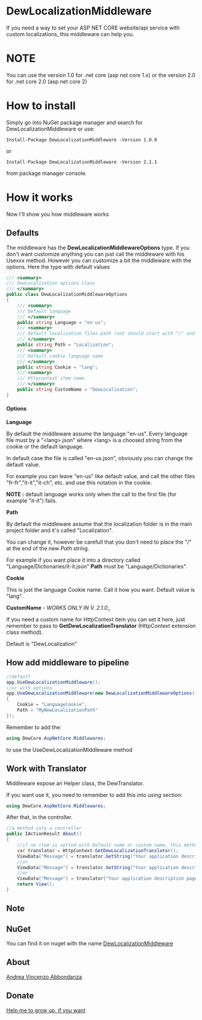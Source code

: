 # DewLocalizationMiddleware
If you need a way to set your ASP NET CORE website/api service with custom localizations, this middleware can help you.

# NOTE
You can use the version 1.0 for .net core (asp net core 1.x) or the version 2.0 for .net core 2.0 (asp net core 2)

# How to install

Simply go into NuGet package manager and search for DewLocalizationMiddleware or use:
```Console
Install-Package DewLocalizationMiddleware -Version 1.0.0
```
or
```Console
Install-Package DewLocalizationMiddleware -Version 2.1.1
```
from package manager console.

# How it works

Now I'll show you how middleware works

## Defaults

The middleware has the __DewLocalizationMiddlewareOptions__ type. If you don't want customize anything you can just call the middleware with his Usexxx method.
However you can customize a bit the middleware with the options.
Here the type with default values
```c#
/// <summary>
/// DewLocalization options class
/// </summary>
public class DewLocalizationMiddlewareOptions
{
    /// <summary>
    /// Default language
    /// </summary>
    public string Language = "en-us";
    /// <summary>
    /// Default localization files path (not should start with "/" and should end with "/")
    /// </summary>
    public string Path = "Localization";
    /// <summary>
    /// Default cookie language name
    /// </summary>
    public string Cookie = "lang";
    /// <summary>
    /// Httpcontext item name
    /// </summary>
    public string CustomName = "DewLocalization";
}
```
#### Options

__Language__ 

By default the middleware assume the language "en-us". Every language file must by a "\<lang>.json" where \<lang> is a choosed string from the cookie or the default language.

In default case the file is called "en-us.json", obviously you can change the default value. 

For example you can leave "en-us" like default value, and call the other files "fr-fr","it-it","it-ch", etc. and use this notation in the cookie.

__NOTE :__ default language works only when the call to the first file (for example "it-it") fails.

__Path__ 

By default the middleware assume that the localization folder is in the main project folder and it's called "Localization".

You can change it, however be carefull that you don't need to place the "/" at the end of the new _Path_ string.

For example if you want place it into a directory called "Language/Dictionaries/it-it.json" __Path__ must be "Language/Dictionaries".

__Cookie__

This is just the language Cookie name. Call it how you want. Default value is "lang".

__CustomName__ -  _WORKS ONLY IN V. 2.1.0__

If you need a custom name for HttpContext item you can set it here, just remember to pass to __GetDewLocalizationTranslator__ (HttpContext extension class method).

Default is "DewLocalization"

## How add middleware to pipeline

```c#
//default
app.UseDewLocalizationMiddleware();
//or with options
app.UseDewLocalizationMiddleware(new DewLocalizationMiddlewareOptions()
{
    Cookie = "LanguageCookie",
    Path = "MyNewLocalizationPath"
});
```

Remember to add the:
```c#
using DewCore.AspNetCore.Middlewares;
```
to use the UseDewLocalizationMiddleware method

## Work with Translator

Middleware expose an Helper class, the DewTranslator.

If you want use it, you need to remember to add this into _using_ section:

```c#
using DewCore.AspNetCore.Middlewares;
```

After that, in the controller.

```c#
//a method into a controller
public IActionResult About()
{
    //if no item is setted with Default name or custom name, this method returns null
    var translator = HttpContext.GetDewLocalizationTranslator();
    ViewData["Message"] = translator.GetString("Your application description page."); //return the key as text if not found value
    //or
    ViewData["Message"] = translator.GetString("Your application description page.", "Text not found!"); //return the second argument if key value not found
    //or
    ViewData["Message"] = translator["Your application description page."]; //however square notation throw an exception if key not exists
    return View();
}
```
## Note 
## NuGet
You can find it on nuget with the name [DewLocalizationMiddleware](https://www.nuget.org/packages/DewLocalizationMiddleware/)

## About
[Andrea Vincenzo Abbondanza](http://www.andrewdev.eu)

## Donate
[Help me to grow up, if you want](https://payPal.me/andreabbondanza)
